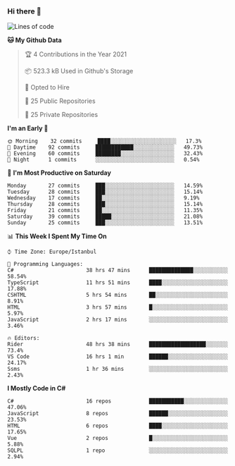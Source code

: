 ### Hi there 👋

<!--START_SECTION:waka-->
![Lines of code](https://img.shields.io/badge/From%20Hello%20World%20I%27ve%20Written-5.4%20million%20lines%20of%20code-blue)

**🐱 My Github Data** 

> 🏆 4 Contributions in the Year 2021
 > 
> 📦 523.3 kB Used in Github's Storage 
 > 
> 💼 Opted to Hire
 > 
> 📜 25 Public Repositories 
 > 
> 🔑 25 Private Repositories  
 > 
**I'm an Early 🐤** 

```text
🌞 Morning    32 commits     ████░░░░░░░░░░░░░░░░░░░░░   17.3% 
🌆 Daytime    92 commits     ████████████░░░░░░░░░░░░░   49.73% 
🌃 Evening    60 commits     ████████░░░░░░░░░░░░░░░░░   32.43% 
🌙 Night      1 commits      ░░░░░░░░░░░░░░░░░░░░░░░░░   0.54%

```
📅 **I'm Most Productive on Saturday** 

```text
Monday       27 commits     ███░░░░░░░░░░░░░░░░░░░░░░   14.59% 
Tuesday      28 commits     ███░░░░░░░░░░░░░░░░░░░░░░   15.14% 
Wednesday    17 commits     ██░░░░░░░░░░░░░░░░░░░░░░░   9.19% 
Thursday     28 commits     ███░░░░░░░░░░░░░░░░░░░░░░   15.14% 
Friday       21 commits     ██░░░░░░░░░░░░░░░░░░░░░░░   11.35% 
Saturday     39 commits     █████░░░░░░░░░░░░░░░░░░░░   21.08% 
Sunday       25 commits     ███░░░░░░░░░░░░░░░░░░░░░░   13.51%

```


📊 **This Week I Spent My Time On** 

```text
⌚︎ Time Zone: Europe/Istanbul

💬 Programming Languages: 
C#                       38 hrs 47 mins      ██████████████░░░░░░░░░░░   58.54% 
TypeScript               11 hrs 51 mins      ████░░░░░░░░░░░░░░░░░░░░░   17.88% 
CSHTML                   5 hrs 54 mins       ██░░░░░░░░░░░░░░░░░░░░░░░   8.91% 
HTML                     3 hrs 57 mins       █░░░░░░░░░░░░░░░░░░░░░░░░   5.97% 
JavaScript               2 hrs 17 mins       ░░░░░░░░░░░░░░░░░░░░░░░░░   3.46%

🔥 Editors: 
Rider                    48 hrs 38 mins      ██████████████████░░░░░░░   73.4% 
VS Code                  16 hrs 1 min        ██████░░░░░░░░░░░░░░░░░░░   24.17% 
Ssms                     1 hr 36 mins        ░░░░░░░░░░░░░░░░░░░░░░░░░   2.43%

```

**I Mostly Code in C#** 

```text
C#                       16 repos            ███████████░░░░░░░░░░░░░░   47.06% 
JavaScript               8 repos             ██████░░░░░░░░░░░░░░░░░░░   23.53% 
HTML                     6 repos             ████░░░░░░░░░░░░░░░░░░░░░   17.65% 
Vue                      2 repos             █░░░░░░░░░░░░░░░░░░░░░░░░   5.88% 
SQLPL                    1 repo              ░░░░░░░░░░░░░░░░░░░░░░░░░   2.94%

```



<!--END_SECTION:waka-->

<!--
**ebubekirdinc/ebubekirdinc** is a ✨ _special_ ✨ repository because its `README.md` (this file) appears on your GitHub profile.

Here are some ideas to get you started:

- 🔭 I’m currently working on ...
- 🌱 I’m currently learning ...
- 👯 I’m looking to collaborate on ...
- 🤔 I’m looking for help with ...
- 💬 Ask me about ...
- 📫 How to reach me: ...
- 😄 Pronouns: ...
- ⚡ Fun fact: ...
-->
